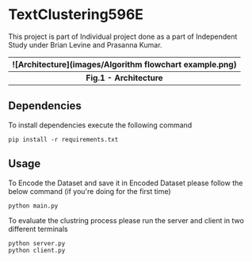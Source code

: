 # TextClustering596E
This project is part of Individual project done as a part of Independent Study under Brian Levine and Prasanna Kumar. 


![Architecture](images/Algorithm flowchart example.png)|
|:--:|
| <b> Fig.1 - Architecture</b>|

## Dependencies
To install dependencies execute the following command

    pip install -r requirements.txt

## Usage
To Encode the Dataset and save it in Encoded Dataset please follow the below command (if you're doing for the first time) 

    python main.py

To evaluate the clustring process please run the server and client in two different terminals

    python server.py
    python client.py

